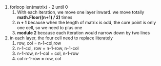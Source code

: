 1. forloop len(matrix) - 2 until 0
	1. With each iteration, we move one layer inward. we move totally **math.Floor((n+1) / 2)** times
	2. **n + 1** because when the length of matrix is odd, the core point is only one cell, so we need to plus one
	3. **module 2** because each iteration would narrow down by two lines
2. in each layer, the four cell need to replace literately
	1.  row, col = n-1-col,row
	2. n-1-col, row = n-1-row, n-1-col
	3. n-1-row, n-1-col = col, n-1-row
	4. col n-1-row = row, col